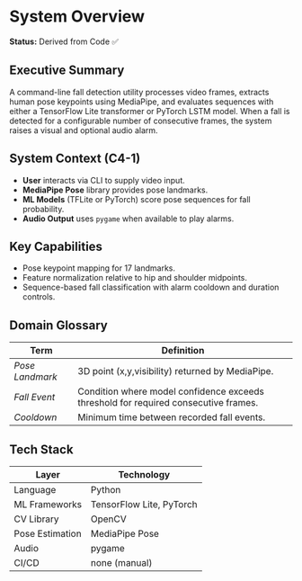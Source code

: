 # System Overview

**Status:** Derived from Code ✅

## Executive Summary
A command-line fall detection utility processes video frames, extracts human pose keypoints using MediaPipe, and evaluates sequences with either a TensorFlow Lite transformer or PyTorch LSTM model. When a fall is detected for a configurable number of consecutive frames, the system raises a visual and optional audio alarm.

## System Context (C4-1)
- **User** interacts via CLI to supply video input.
- **MediaPipe Pose** library provides pose landmarks.
- **ML Models** (TFLite or PyTorch) score pose sequences for fall probability.
- **Audio Output** uses `pygame` when available to play alarms.

## Key Capabilities
- Pose keypoint mapping for 17 landmarks.
- Feature normalization relative to hip and shoulder midpoints.
- Sequence-based fall classification with alarm cooldown and duration controls.

## Domain Glossary
| Term | Definition |
|------|------------|
| *Pose Landmark* | 3D point (x,y,visibility) returned by MediaPipe. |
| *Fall Event* | Condition where model confidence exceeds threshold for required consecutive frames. |
| *Cooldown* | Minimum time between recorded fall events. |

## Tech Stack
| Layer | Technology |
|-------|------------|
| Language | Python |
| ML Frameworks | TensorFlow Lite, PyTorch |
| CV Library | OpenCV |
| Pose Estimation | MediaPipe Pose |
| Audio | pygame |
| CI/CD | none (manual) |
